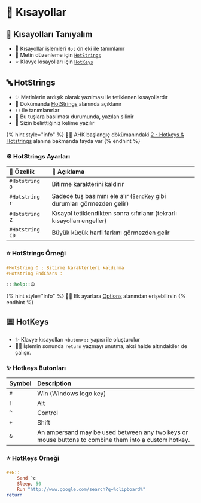 # 💞 Kısayollar

## 🔰 Kısayolları Tanıyalım

* 🧱 Kısayollar işlemleri `Hot` ön eki ile tanımlanır
* 💫 Metin düzenleme için [`HotStrings`](https://www.autohotkey.com/docs/Hotstrings.htm)
* ⭐ Klavye kısayolları için [`HotKeys`](https://www.autohotkey.com/docs/commands/Hotkey.htm)

## 🔤 HotStrings

* ✨ Metinlerin ardışık olarak yazılması ile tetiklenen kısayollardır
* 📃 Dokümanda [HotStrings](https://www.autohotkey.com/docs/commands/_Hotstring.htm) alanında açıklanır
* `::` ile tanımlanırlar
* 🧹 Bu tuşlara basılması durumunda, yazılan silinir
* 🛒 Sizin belirttiğiniz kelime yazılır

{% hint style="info" %}
‍🧙‍♂ AHK başlangıç dökümanındaki [2 - Hotkeys & Hotstrings](https://www.autohotkey.com/docs/Tutorial.htm#s2) alanına bakmanda fayda var
{% endhint %}

### ⚙️ HotStrings Ayarları

| 💎 Özellik | 📑 Açıklama |
| :--- | :--- |
| `#Hotstring O` | Bitirme karakterini kaldırır |
| `#Hotstring r` | Sadece tuş basımını ele alır \(`SendKey` gibi durumları görmezden gelir\) |
| `#Hotstring Z` | Kısayol tetiklendikten sonra sıfırlanır \(tekrarlı kısayolları engeller\) |
| `#Hotstring C0` | Büyük küçük harfi farkını görmezden gelir |

### ⭐ HotStrings Örneği

```haskell
#Hotstring O ; Bitirme karakterleri kaldırma
#Hotstring EndChars :
    
:::help::😀
```

{% hint style="info" %}
🧙‍♂️️ Ek ayarlara [Options](https://www.autohotkey.com/docs/Hotstrings.htm#Options) alanından erişebilirsin
{% endhint %}

## ⌨️ HotKeys

* ✨ Klavye kısayolları `<buton>::` yapısı ile oluşturulur
* 👮‍♂️ İşlemin sonunda `return` yazmayı unutma, aksi halde altındakiler de çalışır.

### ✨ Hotkeys Butonları

| Symbol | Description |
| :--- | :--- |
| `#` | Win \(Windows logo key\) |
| `!` | Alt |
| `^` | Control |
| `+` | Shift |
| `&` | An ampersand may be used between any two keys or mouse buttons to combine them into a custom hotkey. |

### ⭐ HotKeys Örneği

```haskell
#+G::
    Send ^c
    Sleep, 50
    Run "http://www.google.com/search?q=%clipboard%"
return
```

